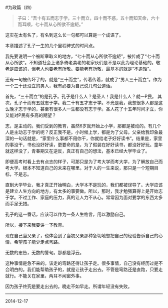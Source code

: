 #为政篇（四）

>子曰：“吾十有五而志于学，三十而立，四十而不惑，五十而知天命，六十而耳顺，七十而从心所欲不逾矩。”

这实在太有名了，有名到这么长一句都可以算是一个成语了。

本章描述了孔子一生的几个里程碑式的时间点。

我先要说明一个被断章取义的地方，“七十而从心所欲不逾矩”，被传成了“七十而从心所欲”。不知道社会上诸多倚老卖老的老家伙们是不是以此为理论基础的。敬老是应该的，但老人也要老有所敬。要能老有所敬，最基本的就是“不逾矩”。

还有一句被传坏了的，就是“三十而立”，传着传着，就成了“男人三十而立”。作为一个三十还没立的男人，我有必要为自己说几句公道话。

首先，“三十而立”的是孔子。孔子是什么人？是圣人！我是什么人？就一P民。
其次，孔子十而有五就志于学。我二十有五才志于学。不光是我，我想很多人都是这么晚才志于学的，甚至有很多人一生都没有志于学。圣人花了十五年时间才立，你又能对P民有多高的期望？

志，是主动的。我们受到的教育，虽然6岁就开始上小学，那都是被动的。有几个人是主动志于学的呢？反正我不是。小时候上学，都是为了父母。父亲给我印象最深的一句话就是，“家里什么事都不用你干，你就给老子好好读书”。结果是，家里的事没干，书也没好好读，更要命的是，为了假装在好好读书，都没好好玩。童年就这样没了，青春期又在逆反，真正有自己的想法，基本已经大学毕业了。

即便高考时看上去有点志的样子，可那只是为了考大学而考大学，为了解放自己而考大学。根本不知道自己的未来在哪里。对于人的一生来说，那只是一个短期目标，不是志。

直到大学毕业，我才真正开始明白，大学本不是玩的，我们都被误导了。大学应该是建立人生方向的地方，有太多的事要做。所以，那时，我才勉强算得上是开始志于学。不过工作、家庭的压力，真的让人力不从心。常常因为面对要学的东西太多而手足无措。

孔子的这一番话，应该可以作为一条人生格言，用以激励自己。

所以，接下来我要讲一下教育。

现在自己当父亲了，也体会到了当初父亲那种急切地想把自己的经验告诉自己的心情，希望孩子能少走点弯路。

无数的忠告，无数的警句。那都是浮云。

这种事情是急不来的。该走的弯路还得让孩子走。很多事情，自己没有经历过是不会明白的。我们能帮助孩子的，就是让孩子走出去。不管是弯路还是直路，只要走就行。不能关在家里，两耳不闻窗外事。

因为孩子终究是要走出去的。晚走不如早走。所谓年轻没有失败。

---
2014-12-17
